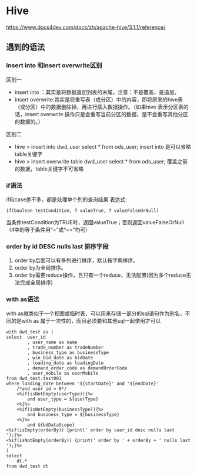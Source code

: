 # Hive

https://www.docs4dev.com/docs/zh/apache-hive/3.1.1/reference/

## 遇到的语法

### insert into 和insert overwrite区别

区别一

- insert into ：其实是将数据追加到表的末尾，注意：不是覆盖，是追加。
- insert overwrite:其实是将重写表（或分区）中的内容，即将原来的hive表（或分区）中的数据删除掉，再进行插入数据操作。（如果hive 表示分区表的话，insert overwrite
  操作只是会重写当前分区的数据，是不会重写其他分区的数据的。）

区别二

- hive > insert into dwd_user select * from ods_user; insert into 是可以省略table关键字
- hive > insert overwrite table dwd_user select * from ods_user; 覆盖之前的数据，table关键字不可省略

### if语法

if和case差不多，都是处理单个列的查询结果 表达式:

```hql
if(boolean testCondition, T valueTrue, T valueFalseOrNull)
```

当条件testCondition为TRUE时，返回valueTrue；否则返回valueFalseOrNull （if中的等于条件用“=”或“==”均可）

### order by  id DESC nulls last 排序字段

1. order by后面可以有多列进行排序，默认按字典排序。
2. order by为全局排序。
3. order by需要reduce操作，且只有一个reduce，无法配置(因为多个reduce无法完成全局排序)

### with as语法

with as就类似于一个视图或临时表，可以用来存储一部分的sql语句作为别名，不同的是with as 属于一次性的，而且必须要和其他sql一起使用才可以

```hql
with dwd_test as (
select  user_id
        , user_name as name
        , trade_number as tradeNumber
        , business_type as businessType
        , win_bid_date as bidDate
        , loading_date as loadingDate
        , demand_order_code as demandOrderCode
        , user_mobile as userMobile
from dwd_test.test001
where loading_date between '${startDate}' and '${endDate}'
    /*and user_id > 0*/
    <%if(isNotEmpty(userType)){%>
        and user_type = ${userType}
    <%}%>
    <%if(isNotEmpty(businessType)){%>
        and business_type = ${businessType}
    <%}%>
        and ${bdDataScope}
<%if(isEmpty(orderBy)) {print(' order by user_id desc nulls last ');}%>      
<%if(isNotEmpty(orderBy)) {print(' order by ' + orderBy + ' nulls last ');}%>  
)
select
    dt.*
from dwd_test dt
```